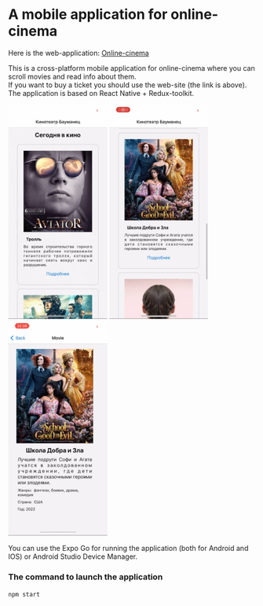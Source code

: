 # A mobile application for online-cinema  
  
Here is the web-application: <a href="https://github.com/Draconic1/oline-cinema" target="_blank" rel="noreferrer">Online-cinema</a>  

  This is a cross-platform mobile application for online-cinema where you can scroll movies and read info about them.  
  If you want to buy a ticket you should use the web-site (the link is above).    
  The application is based on React Native + Redux-toolkit.   
  
<img src="https://github.com/Draconic1/online-cinema-mobile/blob/main/img/main.jpg" alt="Startpage screenshot" height="40%" width="40%"> <img src="https://github.com/Draconic1/online-cinema-mobile/blob/main/img/main-two.jpg" alt="Startpage screenshot" height="40%" width="40%"> <img src="https://github.com/Draconic1/online-cinema-mobile/blob/main/img/about.jpg" alt="Film about screenshot" height="40%" width="40%"> 
   
 

You can use the Expo Go for running the application (both for Android and IOS) or Android Studio Device Manager.  
  
### The command to launch the application   
```npm start``` 
  
   
